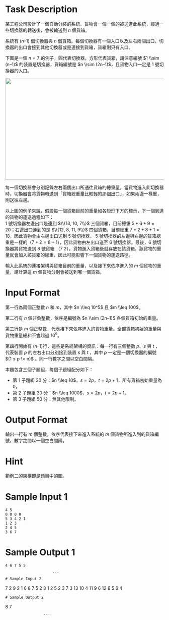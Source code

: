 # Task Description
某工程公司設計了一個自動分裝的系統。貨物會一個一個的被送進此系統，經過一些切換器的轉送後，會被輸送到 $n$ 個貨箱。

系統有 $(n–1)$ 個切換器與 $n$ 個貨箱。每個切換器有一個入口以及左右兩個出口，切換器的出口會接到其他切換器或是連接到貨箱，貨箱則只有入口。

下圖是一個 $n=7$ 的例子，圓代表切換器，方形代表貨箱，請注意編號 $1 \\sim (n–1)$ 的裝置是切換器，貨箱編號是 $n \\sim (2n–1)$，且貨物入口一定是 $1$ 號切換器的入口。

<img alt="" src="./ShowImage_id_1986" height="322" width="600" />

每一個切換器會分別記錄左右兩個出口所通往貨箱的總重量，當貨物進入此切換器時，切換器會將貨物轉送到「貨箱總重量比較輕的那個出口」，如果兩邊一樣重，則送往左邊。

以上圖的例子來說，假設每一個貨箱目前的重量如各矩形下方的標示，下一個到達的貨物的運送過程如下：  
$1$ 號切換器左邊出口是連到 $\\{13, 10, 7\\}$ 三個貨箱，目前總重 $5+6+9=20$；右邊出口連到的是 $\\{12, 8, 11, 9\\}$ 四個貨箱，目前總重 $7+2+8+1=18$，因此貨物會由右邊出口送到 $5$ 號切換器。 $5$ 號切換器的左邊與右邊的貨箱總重是一樣的（$7+2=8+1$），因此貨物由左出口送至 $6$ 號切換器。最後，$6$ 號切換器將貨物送到 $8$ 號貨箱 （$7\>2$）。貨物進入貨箱後就存放在該貨箱，該貨物的重量就會加入該貨箱的總重，因此可能影響下一個貨物的運送路徑。

輸入此系統的連接架構與貨箱目前的重量，以及接下來依序進入的 $m$ 個貨物的重量，請計算這 $m$ 個貨物分別會被送到哪一個貨箱。
# Input Format
第一行為兩個正整數 $n$ 和 $m$，其中 $n \\leq 10^5$ 且 $m \\leq 100$。

第二行有 $n$ 個非負整數，依序是編號為 $n \\sim (2n–1)$ 各個貨箱初始的重量。

第三行是 $m$ 個正整數，代表接下來依序進入的貨物重量。全部貨箱初始的重量與貨物重量總和不會超過 $10^9$。

第四行開始有 $(n–1)$行，這些是系統架構的資訊：每一行有三個整數 $p$、$s$ 與 $t$ ，代表裝置 $p$ 的左右出口分別接到裝置 $s$ 與 $t$ ，其中 $p$ 一定是一個切換器的編號 $(1 ≤ p \< n)$ 。同一行數字之間以空白間隔。

本題包含三個子題組，每個子題組配分如下：

* 第 1 子題組 20 分：$n \\leq 10$，$s=2p$，$t=2p+1$，所有貨箱初始重量為 $0$。
* 第 2 子題組 30 分：$n \\leq 1000$，$s=2p$，$t=2p+1$。
* 第 3 子題組 50 分：無其他限制。
# Output Format
輸出一行有 $m$ 個整數，依序代表接下來進入系統的 $m$ 個貨物所進入到的貨箱編號，數字之間以一個空白間隔。
# Hint
範例二的架構即是題目中的圖。
# Sample Input 1
```
4 5
0 0 0 0
5 3 4 2 1
1 2 3
2 4 5
3 6 7
```
# Sample Output 1
```
4 6 7 5 5

                     ```
# Sample Input 2
```
7 2
9 2 1 6 8 7 5
2 3
1 2 5
2 3 7
3 13 10
4 11 9
6 12 8
5 6 4
```
# Sample Output 2
```
8 7

                     ```

